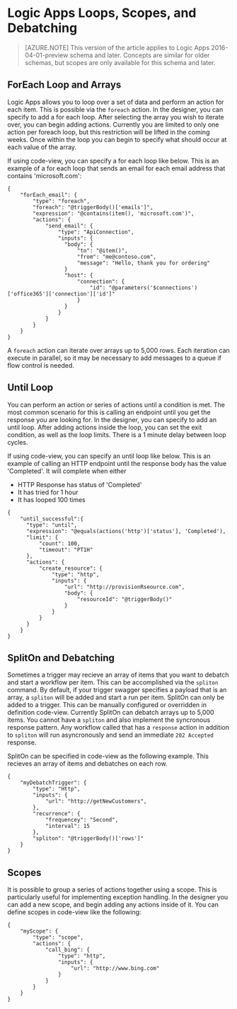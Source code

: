 <properties
   pageTitle="Logic Apps Loops, Scopes, and Debatching | Microsoft Azure"
   description="Logic App loop, scope, and debatching concepts"
   services="app-service\logic"
   documentationCenter=".net,nodejs,java"
   authors="jeffhollan"
   manager="dwrede"
   editor=""/>

<tags
   ms.service="app-service-logic"
   ms.devlang="multiple"
   ms.topic="article"
   ms.tgt_pltfrm="na"
   ms.workload="integration"
   ms.date="05/14/2016"
   ms.author="jehollan"/>
   
  # Logic Apps Loops, Scopes, and Debatching
  
  >[AZURE.NOTE] This version of the article applies to Logic Apps 2016-04-01-preview schema and later.  Concepts are similar for older schemas, but scopes are only available for this schema and later.
  
  ## ForEach Loop and Arrays
  
  Logic Apps allows you to loop over a set of data and perform an action for each item.  This is possible via the `foreach` action.  In the designer, you can specify to add a for each loop.  After selecting the array you wish to iterate over, you can begin adding actions.  Currently you are limited to only one action per foreach loop, but this restriction will be lifted in the coming weeks.  Once within the loop you can begin to specify what should occur at each value of the array.
  
  If using code-view, you can specify a for each loop like below.  This is an example of a for each loop that sends an email for each email address that contains 'microsoft.com':
  
  ```
  {
      "forEach_email": {
          "type": "foreach",
          "foreach": "@triggerBody()['emails']",
          "expression": "@contains(item(), 'microsoft.com')",
          "actions": {
              "send_email": {
                  "type": "ApiConnection",
                  "inputs": {
                    "body": {
                        "to": "@item()",
                        "from": "me@contoso.com",
                        "message": "Hello, thank you for ordering"
                    }
                    "host": {
                        "connection": {
                            "id": "@parameters('$connections')['office365']['connection']['id']"
                        }
                    }
                  }
              }
          }
      }
  }
  ```
  
  A `foreach` action can iterate over arrays up to 5,000 rows.  Each iteration can execute in parallel, so it may be necessary to add messages to a queue if flow control is needed.
  
  ## Until Loop
  
  You can perform an action or series of actions until a condition is met.  The most common scenario for this is calling an endpoint until you get the response you are looking for.  In the designer, you can specify to add an until loop.  After adding actions inside the loop, you can set the exit condition, as well as the loop limits.  There is a 1 minute delay between loop cycles.
  
  If using code-view, you can specify an until loop like below.  This is an example of calling an HTTP endpoint until the response body has the value 'Completed'.  It will complete when either 
  
  * HTTP Response has status of 'Completed'
  * It has tried for 1 hour
  * It has looped 100 times
  
  ```
  {
      "until_successful":{
        "type": "until",
        "expression": "@equals(actions('http')['status'], 'Completed'),
        "limit": {
            "count": 100,
            "timeout": "PT1H"
        },
        "actions": {
            "create_resource": {
                "type": "http",
                "inputs": {
                    "url": "http://provisionRseource.com",
                    "body": {
                        "resourceId": "@triggerBody()"
                    }
                }
            }
        }
      }
  }
  ```
  
## SplitOn and Debatching

Sometimes a trigger may recieve an array of items that you want to debatch and start a workflow per item.  This can be accomplished via the `spliton` command.  By default, if your trigger swagger specifies a payload that is an array, a `spliton` will be added and start a run per item.  SplitOn can only be added to a trigger.  This can be manually configured or overridden in definition code-view.  Currently SplitOn can debatch arrays up to 5,000 items.  You cannot have a `spliton` and also implement the syncronous response pattern.  Any workflow called that has a `response` action in addition to `spliton` will run asyncronously and send an immediate `202 Accepted` response.  

SplitOn can be specified in code-view as the following example.  This recieves an array of items and debatches on each row.

```
{
    "myDebatchTrigger": {
        "type": "Http",
        "inputs": {
            "url": "http://getNewCustomers",
        },
        "recurrence": {
            "frequencey": "Second",
            "interval": 15
        },
        "spliton": "@triggerBody()['rows']"
    }
}
```

## Scopes

It is possible to group a series of actions together using a scope.  This is particularly useful for implementing exception handling.  In the designer you can add a new scope, and begin adding any actions inside of it.  You can define scopes in code-view like the following:


```
{
    "myScope": {
        "type": "scope",
        "actions": {
            "call_bing": {
                "type": "http",
                "inputs": {
                    "url": "http://www.bing.com"
                }
            }
        }
    }
}
```